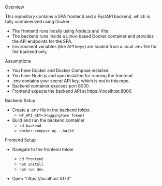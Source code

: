 Overview

This repository contains a SPA frontend and a FastAPI backend, which is fully containerized using Docker
  - The frontend runs locally using Node.js and Vite.
  - The backend runs inside a Linux-based Docker container and provides the API endpoints for the SPA.
  - Environment variables (like API keys) are loaded from a local .env file for the backend only.

Assumptions
  - You have Docker and Docker Compose installed.
  - You have Node.js and npm installed for running the frontend.
  - .env contains your secret API key, which is not in this repo.
  - Backend container exposes port 8000.
  - Frontend expects the backend API at https://localhost:8000.

Backend Setup
  - Create a .env file in the backend folder.
    - ```HF_API_KEY=(HuggingFace Token)```
  - Build and run the backend container
    - ```cd backend```
    - ```docker-compose up --build```

Frontend Setup
  - Navigate to the frontend folder
    - ```cd frontend```
    - ```npm install```
    - ```npm run dev```

  - Open "https://localhost:5173"
